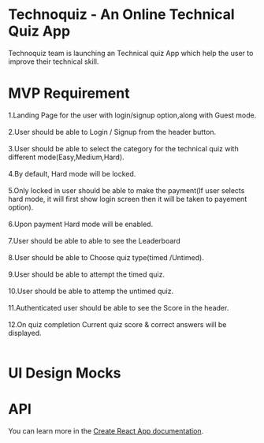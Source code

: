 # Technoquiz - An Online Technical Quiz App

Technoquiz team is launching an Technical quiz App which help the user to improve their technical
skill.

# MVP Requirement

1.Landing Page for the user with login/signup option,along with Guest mode.<br /><br />
2.User should be able to Login / Signup from the header button.<br /><br />
3.User should be able to select the category for the technical quiz with different mode(Easy,Medium,Hard).<br /><br />
4.By default, Hard mode will be locked.<br /><br />
5.Only locked in user should be able to make the payment(If user selects hard mode, it will first show login screen then it will be taken to payement option).<br /><br />
6.Upon payment Hard mode will be enabled.<br /><br />
7.User should be able to able to see the Leaderboard<br /><br />
8.User should be able to Choose quiz type(timed /Untimed).<br /><br />
9.User should be able to attempt the timed quiz.<br /><br />
10.User should be able to attemp the untimed quiz.<br /><br />
11.Authenticated user should be able to see the Score in the header.<br /><br />
12.On quiz completion Current quiz score & correct answers will be displayed.<br /><br />

# UI Design Mocks

# API

You can learn more in the [Create React App documentation](https://facebook.github.io/create-react-app/docs/getting-started).
